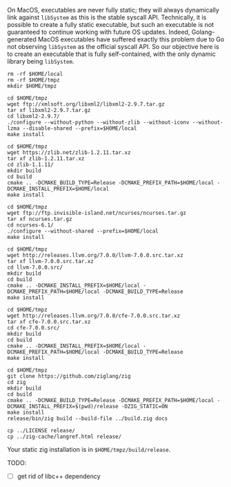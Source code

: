 On MacOS, executables are never fully static; they will always dynamically link against `libSystem` as this is the stable syscall API. Technically, it is possible to create a fully static executable, but such an executable is not guaranteed to continue working with future OS updates. Indeed, Golang-generated MacOS executables have suffered exactly this problem due to Go not observing `libSystem` as the official syscall API. So our objective here is to create an executable that is fully self-contained, with the only dynamic library being `libSystem`.

```
rm -rf $HOME/local
rm -rf $HOME/tmpz
mkdir $HOME/tmpz

cd $HOME/tmpz
wget ftp://xmlsoft.org/libxml2/libxml2-2.9.7.tar.gz
tar xf libxml2-2.9.7.tar.gz
cd libxml2-2.9.7/
./configure --without-python --without-zlib --without-iconv --without-lzma --disable-shared --prefix=$HOME/local
make install

cd $HOME/tmpz
wget https://zlib.net/zlib-1.2.11.tar.xz
tar xf zlib-1.2.11.tar.xz
cd zlib-1.1.11/
mkdir build
cd build
cmake .. -DCMAKE_BUILD_TYPE=Release -DCMAKE_PREFIX_PATH=$HOME/local -DCMAKE_INSTALL_PREFIX=$HOME/local
make install

cd $HOME/tmpz
wget ftp://ftp.invisible-island.net/ncurses/ncurses.tar.gz
tar xf ncurses.tar.gz
cd ncurses-6.1/
./configure --without-shared --prefix=$HOME/local
make install

cd $HOME/tmpz
wget http://releases.llvm.org/7.0.0/llvm-7.0.0.src.tar.xz
tar xf llvm-7.0.0.src.tar.xz
cd llvm-7.0.0.src/
mkdir build
cd build
cmake .. -DCMAKE_INSTALL_PREFIX=$HOME/local -DCMAKE_PREFIX_PATH=$HOME/local -DCMAKE_BUILD_TYPE=Release
make install

cd $HOME/tmpz
wget http://releases.llvm.org/7.0.0/cfe-7.0.0.src.tar.xz
tar xf cfe-7.0.0.src.tar.xz
cd cfe-7.0.0.src/
mkdir build
cd build
cmake .. -DCMAKE_INSTALL_PREFIX=$HOME/local -DCMAKE_PREFIX_PATH=$HOME/local -DCMAKE_BUILD_TYPE=Release
make install

cd $HOME/tmpz
git clone https://github.com/ziglang/zig
cd zig
mkdir build
cd build
cmake .. -DCMAKE_BUILD_TYPE=Release -DCMAKE_PREFIX_PATH=$HOME/local -DCMAKE_INSTALL_PREFIX=$(pwd)/release -DZIG_STATIC=ON
make install
release/bin/zig build --build-file ../build.zig docs

cp ../LICENSE release/
cp ../zig-cache/langref.html release/
```

Your static zig installation is in `$HOME/tmpz/build/release`.

TODO:
 * [ ] get rid of libc++ dependency